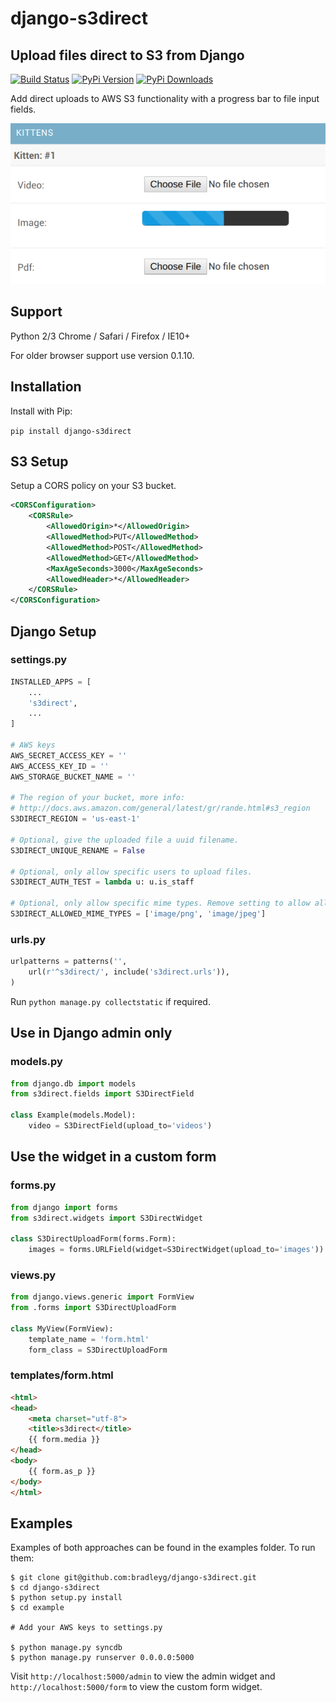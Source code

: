 django-s3direct
===============

Upload files direct to S3 from Django
-------------------------------------

[![Build Status](https://travis-ci.org/bradleyg/django-s3direct.svg?branch=master)](https://travis-ci.org/bradleyg/django-s3direct)
[![PyPi Version](https://pypip.in/v/django-s3direct/badge.png)](https://crate.io/packages/django-s3direct)
[![PyPi Downloads](https://pypip.in/d/django-s3direct/badge.png)](https://crate.io/packages/django-s3direct)

Add direct uploads to AWS S3 functionality with a progress bar to file input fields.

![screenshot](https://raw.githubusercontent.com/bradleyg/django-s3direct/master/screenshot.png)

## Support
Python 2/3
Chrome / Safari / Firefox / IE10+

For older browser support use version 0.1.10.

## Installation

Install with Pip:

```pip install django-s3direct```

## S3 Setup

Setup a CORS policy on your S3 bucket.

```xml
<CORSConfiguration>
    <CORSRule>
        <AllowedOrigin>*</AllowedOrigin>
        <AllowedMethod>PUT</AllowedMethod>
        <AllowedMethod>POST</AllowedMethod>
        <AllowedMethod>GET</AllowedMethod>
        <MaxAgeSeconds>3000</MaxAgeSeconds>
        <AllowedHeader>*</AllowedHeader>
    </CORSRule>
</CORSConfiguration>
```

## Django Setup

### settings.py

```python
INSTALLED_APPS = [
    ...
    's3direct',
    ...
]

# AWS keys
AWS_SECRET_ACCESS_KEY = ''
AWS_ACCESS_KEY_ID = ''
AWS_STORAGE_BUCKET_NAME = ''

# The region of your bucket, more info:
# http://docs.aws.amazon.com/general/latest/gr/rande.html#s3_region
S3DIRECT_REGION = 'us-east-1'

# Optional, give the uploaded file a uuid filename.
S3DIRECT_UNIQUE_RENAME = False

# Optional, only allow specific users to upload files.
S3DIRECT_AUTH_TEST = lambda u: u.is_staff

# Optional, only allow specific mime types. Remove setting to allow all mime types.
S3DIRECT_ALLOWED_MIME_TYPES = ['image/png', 'image/jpeg']
```

### urls.py

```python
urlpatterns = patterns('',
    url(r'^s3direct/', include('s3direct.urls')),
)
```

Run ```python manage.py collectstatic``` if required.

## Use in Django admin only

### models.py

```python
from django.db import models
from s3direct.fields import S3DirectField

class Example(models.Model):
    video = S3DirectField(upload_to='videos')
```

## Use the widget in a custom form

### forms.py

```python
from django import forms
from s3direct.widgets import S3DirectWidget

class S3DirectUploadForm(forms.Form):
    images = forms.URLField(widget=S3DirectWidget(upload_to='images'))
```

### views.py

```python
from django.views.generic import FormView
from .forms import S3DirectUploadForm

class MyView(FormView):
    template_name = 'form.html'
    form_class = S3DirectUploadForm
```

### templates/form.html

```html
<html>
<head>
    <meta charset="utf-8">
    <title>s3direct</title>
    {{ form.media }}
</head>
<body>
    {{ form.as_p }}
</body>
</html>
```

## Examples
Examples of both approaches can be found in the examples folder. To run them:
```shell
$ git clone git@github.com:bradleyg/django-s3direct.git
$ cd django-s3direct
$ python setup.py install
$ cd example

# Add your AWS keys to settings.py

$ python manage.py syncdb
$ python manage.py runserver 0.0.0.0:5000
```

Visit ```http://localhost:5000/admin``` to view the admin widget and ```http://localhost:5000/form``` to view the custom form widget.
